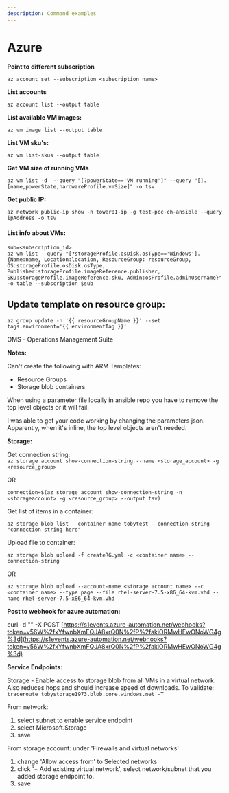 ```yaml
---
description: Command examples
---
```


# Azure

**Point to different subscription**

`az account set --subscription <subscription name>`

**List accounts**

```text
az account list --output table
```

**List available VM images:**

```text
az vm image list --output table
```

**List VM sku's:**

```text
az vm list-skus --output table
```

**Get VM size of running VMs**

```text
az vm list -d  --query "[?powerState=='VM running']" --query "[].[name,powerState,hardwareProfile.vmSize]" -o tsv
```

**Get public IP:**

```text
az network public-ip show -n tower01-ip -g test-pcc-ch-ansible --query ipAddress -o tsv
```

#### List info about VMs:

```text
sub=<subscription_id>
az vm list --query "[?storageProfile.osDisk.osType=='Windows'].{Name:name, Location:location, ResourceGroup: resourceGroup, OS:storageProfile.osDisk.osType, Publisher:storageProfile.imageReference.publisher, SKU:storageProfile.imageReference.sku, Admin:osProfile.adminUsername}" -o table --subscription $sub
```

## Update template on resource group:

```text
az group update -n '{{ resourceGroupName }}' --set tags.environment='{{ environmentTag }}'
```

OMS - Operations Management Suite

**Notes:**

Can't create the following with ARM Templates:

* Resource Groups
* Storage blob containers

When using a parameter file locally in ansible repo you have to remove the top level objects or it will fail.

I was able to get your code working by changing the parameters json. Apparently, when it's inline, the top level objects aren't needed.

**Storage:**

Get connection string:  
`az storage account show-connection-string --name <storage_account> -g <resource_group>`

OR

`connection=$(az storage account show-connection-string -n <storageaccount> -g <resource_group> --output tsv)`

Get list of items in a container:

`az storage blob list --container-name tobytest --connection-string "connection string here"`

Upload file to container:

`az storage blob upload -f createRG.yml -c <container name> --connection-string`

OR

`az storage blob upload --account-name <storage account name> --c <container name> --type page --file rhel-server-7.5-x86_64-kvm.vhd --name rhel-server-7.5-x86_64-kvm.vhd`

**Post to webhook for azure automation:**

curl -d "" -X POST [https://s1events.azure-automation.net/webhooks?token=v56W%2fxYfwnbXmFQJA8xrQ0N%2fP%2fakiORMwHEwONoWG4g%3d](https://s1events.azure-automation.net/webhooks?token=v56W%2fxYfwnbXmFQJA8xrQ0N%2fP%2fakiORMwHEwONoWG4g%3d)

**Service Endpoints:**

Storage - Enable access to storage blob from all VMs in a virtual network. Also reduces hops and should increase speed of downloads. To validate: `traceroute tobystorage1973.blob.core.windows.net -T`

From network:

1. select subnet to enable service endpoint
2. select Microsoft.Storage
3. save  

From storage account: under 'Firewalls and virtual networks'

1. change 'Allow access from' to Selected networks
2. click '+ Add existing virtual network', select network/subnet that you added storage endpoint to.
3. save

